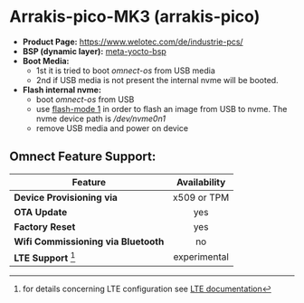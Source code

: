 # Arrakis-pico-MK3 (arrakis-pico)

- **Product Page:** https://www.welotec.com/de/industrie-pcs/
- **BSP (dynamic layer):** [meta-yocto-bsp](https://git.yoctoproject.org/poky/tree/meta-yocto-bsp)
- **Boot Media:**
  - 1st it is tried to boot *omnect-os* from USB media
  - 2nd if USB media is not present the internal nvme will be booted.
- **Flash internal nvme:**
  - boot *omnect-os* from USB
  - use [flash-mode 1](../README.md#flash-mode-1) in order to flash an image from USB to nvme. The nvme device path is */dev/nvme0n1*
  - remove USB media and power on device

## Omnect Feature Support:

| Feature | Availability |
| ------------------------------------ | :-------------: |
| **Device Provisioning via**          | x509 or TPM     |
| **OTA Update**                       | yes             |
| **Factory Reset**                    | yes             |
| **Wifi Commissioning via Bluetooth** | no              |
| **LTE Support** [^1]                 | experimental    |

[^1]: for details concerning LTE configuration see [LTE documentation](LTE.md)
